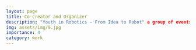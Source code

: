 ```yaml
---
layout: page
title: Co-creator and Organizer 
description: "Youth in Robotics – From Idea to Robot" a group of events, workshops and competitions to promote robotics to the Macedonian youth. 
img: assets/img/9.jpg
importance: 4
category: work
---
```

